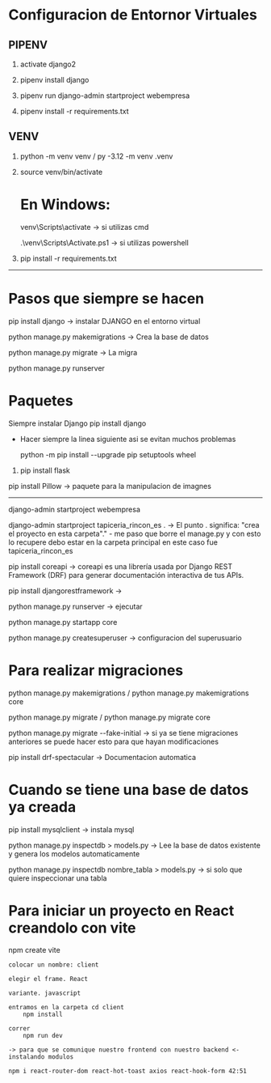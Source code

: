 
# Configuracion de Entornor Virtuales

<h2>PIPENV</h2>

1.  activate django2

2. pipenv install django
   
3. pipenv run django-admin startproject webempresa

4. pipenv install -r requirements.txt

<h2>VENV</h2>

1. python -m venv venv / py -3.12 -m venv .venv

2. source venv/bin/activate
   # En Windows:
      venv\Scripts\activate -> si utilizas cmd

      .\venv\Scripts\Activate.ps1 -> si utilizas powershell

4. pip install -r requirements.txt

_____________

# Pasos que siempre se hacen
 pip install django -> instalar DJANGO en el entorno virtual

 python manage.py makemigrations -> Crea la base de datos
 
 python manage.py migrate -> La migra

 python manage.py runserver


# Paquetes

Siempre instalar Django
pip install django

 - Hacer siempre la linea siguiente asi se evitan muchos problemas
   
      python -m pip install --upgrade pip setuptools wheel

1. pip install flask

pip install Pillow -> paquete para la manipulacion de imagnes

_______

   django-admin startproject webempresa
   
   django-admin startproject tapiceria_rincon_es . -> El punto . significa: "crea el proyecto en esta carpeta"." - me paso que borre el manage.py y con esto lo recupere debo estar en la carpeta principal en este caso fue tapiceria_rincon_es 

pip install coreapi -> coreapi es una librería usada por Django REST Framework (DRF) para generar documentación interactiva de tus APIs.

pip install djangorestframework ->  

python manage.py runserver -> ejecutar

python manage.py startapp core

python manage.py createsuperuser -> configuracion del superusuario

# Para realizar migraciones 

python manage.py makemigrations / python manage.py makemigrations core

python manage.py migrate / python manage.py migrate core

python manage.py migrate --fake-initial -> si ya se tiene migraciones anteriores se puede hacer esto para que hayan modificaciones

pip install drf-spectacular -> Documentacion automatica

# Cuando se tiene una base de datos ya creada

pip install mysqlclient -> instala mysql

python manage.py inspectdb > models.py -> Lee la base de datos existente y genera los modelos automaticamente

python manage.py inspectdb nombre_tabla > models.py -> si solo que quiere inspeccionar una tabla


# Para iniciar un proyecto en React creandolo con vite

npm create vite

	colocar un nombre: client

	elegir el frame. React

	variante. javascript
	
	entramos en la carpeta cd client
		npm install
		
	correr
		npm run dev
		
	-> para que se comunique nuestro frontend con nuestro backend <-
	instalando modulos

	npm i react-router-dom react-hot-toast axios react-hook-form 42:51






